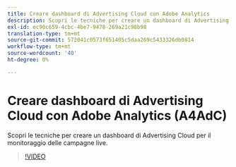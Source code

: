```yaml
---
title: Creare dashboard di Advertising Cloud con Adobe Analytics
description: Scopri le tecniche per creare un dashboard di Advertising Cloud per il monitoraggio delle campagne in tempo reale
exl-id: ec90c659-4cbc-4be7-9478-269a21c98b98
translation-type: tm+mt
source-git-commit: 572041c0573f651405c5daa269c5433326db0814
workflow-type: tm+mt
source-wordcount: '40'
ht-degree: 0%

---
```


# Creare dashboard di Advertising Cloud con Adobe Analytics (A4AdC)

Scopri le tecniche per creare un dashboard di Advertising Cloud per il monitoraggio delle campagne live.

>[!VIDEO](https://video.tv.adobe.com/v/33922)
